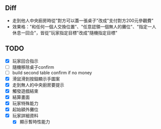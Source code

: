 ## Diff
- 走到他人中央廚房時從"對方可以蓋一張桌子"改成"支付對方200元參觀費"
- 效果格："和任何一個人交換位置"、"任意認領一個無人的攤位"、"指定一人休息一回合"，皆從"玩家指定目標"改成"隨機指定目標"

## TODO

- [x] 玩家回合指示
- [ ] 隨機移除桌子confirm
- [ ] build second table confirm if no money
- [x] 滑鼠滑到按鈕顯示手圖案
- [x] 走到無人的中央廚房要提示
- [x] 觸發遊戲結束
- [x] 結算畫面
- [x] 玩家特殊能力
- [x] 起始額外攤位
- [x] 玩家詳細資料
  - [x] 顯示暫時性能力